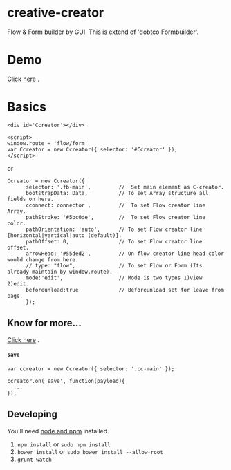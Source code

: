 # creative-creator
Flow &amp; Form builder by GUI. This is extend of 'dobtco Formbuilder'.
# Demo
[Click here](https://creative-creator.github.io/) .
# Basics
```
<div id='Ccreator'></div>

<script>
window.route = 'flow/form'
var Ccreator = new Ccreator({ selector: '#Ccreator' });
</script>
```
or
```
Ccreator = new Ccreator({
      selector: '.fb-main',         //  Set main element as C-creator.
      bootstrapData: Data,          // To set Array structure all fields on here.
      cconnect: connector ,         //  To set Flow creator line Array.
      pathStroke: '#5bc0de',        //  To set Flow creator line color.
      pathOrientation: 'auto',      // To set Flow creator line [horizontal|vertical|auto (default)]. 
      pathOffset: 0,                // To set Flow creator line offset. 
      arrowHead: '#55ded2',         // On flow creator line head color would change from here.
      // type: "flow",              // To set Flow or Form (Its already maintain by window.route).
      mode:'edit',                  // Mode is two types 1)view 2)edit.
      beforeunload:true             // Beforeunload set for leave from page.
      });
```
## Know for more...

[Click here](https://mnjroy.bitbucket.io/) .


#### `save`
```
var ccreator = new Ccreator({ selector: '.cc-main' });

ccreator.on('save', function(payload){
  ...
});
```



## Developing
You'll need [node and npm](http://nodejs.org/) installed.

1. `npm install` or `sudo npm install`
2. `bower install` or `sudo bower install --allow-root`
3. `grunt watch`

